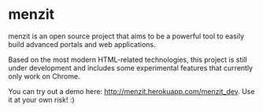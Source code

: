 menzit
====
menzit is an open source project that aims to be a powerful tool to easily build advanced portals and web applications.

Based on the most modern HTML-related technologies, this project is still under development and includes some experimental features that currently only work on Chrome.

You can try out a demo here: <a href="http://menzit.herokuapp.com/menzit_dev" target="_blank">http://menzit.herokuapp.com/menzit_dev</a>. Use it at your own risk! :)
